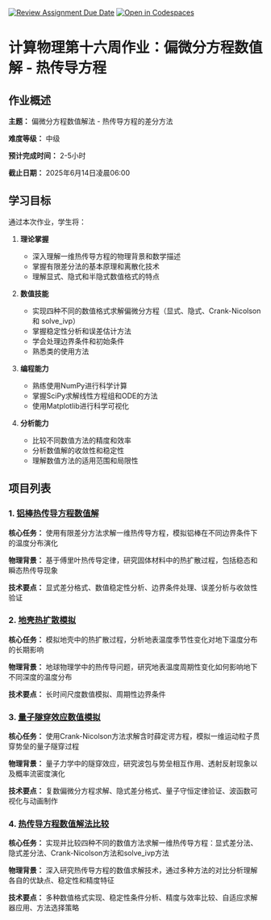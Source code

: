 [![Review Assignment Due Date](https://classroom.github.com/assets/deadline-readme-button-22041afd0340ce965d47ae6ef1cefeee28c7c493a6346c4f15d667ab976d596c.svg)](https://classroom.github.com/a/02YXnTX3)
[![Open in Codespaces](https://classroom.github.com/assets/launch-codespace-2972f46106e565e64193e422d61a12cf1da4916b45550586e14ef0a7c637dd04.svg)](https://classroom.github.com/open-in-codespaces?assignment_repo_id=19749942)
# 计算物理第十六周作业：偏微分方程数值解 - 热传导方程

## 作业概述

**主题：** 偏微分方程数值解法 - 热传导方程的差分方法

**难度等级：** 中级

**预计完成时间：** 2-5小时

**截止日期：** 2025年6月14日凌晨06:00

## 学习目标

通过本次作业，学生将：

1. **理论掌握**
   - 深入理解一维热传导方程的物理背景和数学描述
   - 掌握有限差分法的基本原理和离散化技术
   - 理解显式、隐式和半隐式数值格式的特点

2. **数值技能**
   - 实现四种不同的数值格式求解偏微分方程（显式、隐式、Crank-Nicolson 和 solve_ivp）
   - 掌握稳定性分析和误差估计方法
   - 学会处理边界条件和初始条件
   - 熟悉类的使用方法

3. **编程能力**
   - 熟练使用NumPy进行科学计算
   - 掌握SciPy求解线性方程组和ODE的方法
   - 使用Matplotlib进行科学可视化

4. **分析能力**
   - 比较不同数值方法的精度和效率
   - 分析数值解的收敛性和稳定性
   - 理解数值方法的适用范围和局限性

## 项目列表

### 1. [铝棒热传导方程数值解](./PROJECT_1_HEAT_DIFFUSION/项目说明.md)

**核心任务：** 使用有限差分方法求解一维热传导方程，模拟铝棒在不同边界条件下的温度分布演化

**物理背景：** 基于傅里叶热传导定律，研究固体材料中的热扩散过程，包括稳态和瞬态热传导现象

**技术要点：** 显式差分格式、数值稳定性分析、边界条件处理、误差分析与收敛性验证

### 2. [地壳热扩散模拟](./PROJECT_2_EARTH_CRUST_DIFFUSION/项目说明.md)

**核心任务：** 模拟地壳中的热扩散过程，分析地表温度季节性变化对地下温度分布的长期影响

**物理背景：** 地球物理学中的热传导问题，研究地表温度周期性变化如何影响地下不同深度的温度分布

**技术要点：** 长时间尺度数值模拟、周期性边界条件

### 3. [量子隧穿效应数值模拟](./PROJECT_3_QUANTUM_TUNNELING/项目说明.md)

**核心任务：** 使用Crank-Nicolson方法求解含时薛定谔方程，模拟一维运动粒子贯穿势垒的量子隧穿过程

**物理背景：** 量子力学中的隧穿效应，研究波包与势垒相互作用、透射反射现象以及概率流密度演化

**技术要点：** 复数偏微分方程求解、隐式差分格式、量子守恒定律验证、波函数可视化与动画制作

### 4. [热传导方程数值解法比较](./PROJECT_4_HEAT_EQUATION_METHODS/项目说明.md)

**核心任务：** 实现并比较四种不同的数值方法求解一维热传导方程：显式差分法、隐式差分法、Crank-Nicolson方法和solve_ivp方法

**物理背景：** 深入研究热传导方程的数值求解技术，通过多种方法的对比分析理解各自的优缺点、稳定性和精度特征

**技术要点：** 多种数值格式实现、稳定性条件分析、精度与效率比较、自适应求解器应用、方法选择策略



